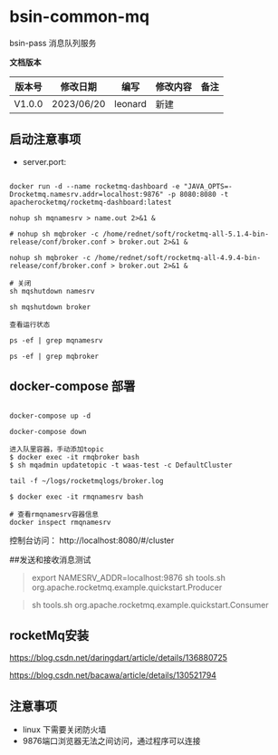 # bsin-common-mq

bsin-pass 消息队列服务

  **文档版本**

| 版本号 | 修改日期       | 编写   | 修改内容                     | 备注 |
| ------ |------------| ------ | ---------------------------- | ---- |
| V1.0.0 | 2023/06/20 | leonard | 新建                         |      |


## 启动注意事项  
- server.port: 

```shell

docker run -d --name rocketmq-dashboard -e "JAVA_OPTS=-Drocketmq.namesrv.addr=localhost:9876" -p 8080:8080 -t apacherocketmq/rocketmq-dashboard:latest

nohup sh mqnamesrv > name.out 2>&1 &

# nohup sh mqbroker -c /home/rednet/soft/rocketmq-all-5.1.4-bin-release/conf/broker.conf > broker.out 2>&1 &

nohup sh mqbroker -c /home/rednet/soft/rocketmq-all-4.9.4-bin-release/conf/broker.conf > broker.out 2>&1 &

# 关闭 
sh mqshutdown namesrv

sh mqshutdown broker

查看运行状态

ps -ef | grep mqnamesrv

ps -ef | grep mqbroker

```

## docker-compose 部署

```shell

docker-compose up -d

docker-compose down

进入队里容器，手动添加topic
$ docker exec -it rmqbroker bash
$ sh mqadmin updatetopic -t waas-test -c DefaultCluster

tail -f ~/logs/rocketmqlogs/broker.log 

$ docker exec -it rmqnamesrv bash

# 查看rmqnamesrv容器信息
docker inspect rmqnamesrv

```

控制台访问：
http://localhost:8080/#/cluster

##发送和接收消息测试

> export NAMESRV_ADDR=localhost:9876
> sh tools.sh org.apache.rocketmq.example.quickstart.Producer


> sh tools.sh org.apache.rocketmq.example.quickstart.Consumer


## rocketMq安装
https://blog.csdn.net/daringdart/article/details/136880725

https://blog.csdn.net/bacawa/article/details/130521794

## 注意事项
* linux 下需要关闭防火墙
* 9876端口浏览器无法之间访问，通过程序可以连接